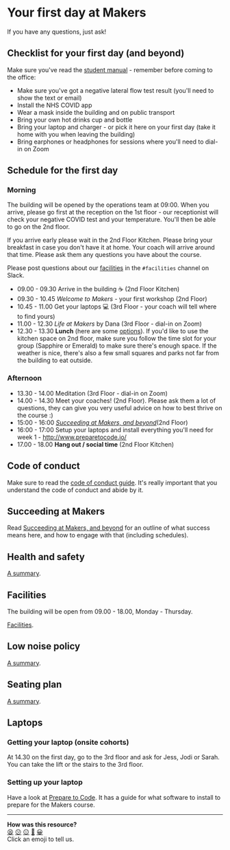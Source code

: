 # Your first day at Makers

If you have any questions, just ask!

## Checklist for your first day (and beyond)

Make sure you've read the [student manual](https://docs.google.com/document/d/1G3am9kQzBFBerZjCR6WlinJb3YfgOpx486VFCH3R8DI/edit?usp=sharing) - remember before coming to the office:

 * Make sure you've got a negative lateral flow test result (you'll need to show the text or email)
 * Install the NHS COVID app
 * Wear a mask inside the building and on public transport
 * Bring your own hot drinks cup and bottle
 * Bring your laptop and charger - or pick it here on your first day (take it home with you when leaving the building)
 * Bring earphones or headphones for sessions where you'll need to dial-in on Zoom

## Schedule for the first day

### Morning

The building will be opened by the operations team at 09:00. When you arrive, please go first at the reception on the 1st floor - our receptionist will check your negative COVID test and your temperature. You'll then be able to go on the 2nd floor.

If you arrive early please wait in the 2nd Floor Kitchen. Please bring your breakfast in case you don't have it at home. Your coach will arrive around that time. Please ask them any questions you have about the course.

Please post questions about our [facilities](https://github.com/makersacademy/course/blob/main/pills/facilities.md) in the `#facilities` channel on Slack.

* 09.00 - 09.30 Arrive in the building :coffee: (2nd Floor Kitchen)
* 09.30 - 10.45 _Welcome to Makers_ - your first workshop (2nd Floor)
* 10.45 - 11.00 Get your laptops :computer: (3rd Floor - your coach will tell where to find yours)
* 11.00 - 12.30 _Life at Makers_ by Dana (3rd Floor - dial-in on Zoom)
* 12.30 - 13.30 **Lunch** (here are some [options](https://github.com/makersacademy/course/blob/main/pills/lunch_near_makers.pdf)). If you'd like to use the kitchen space on 2nd floor, make sure you follow the time slot for your group (Sapphire or Emerald) to make sure there's enough space. If the weather is nice, there's also a few small squares and parks not far from the building to eat outside.

### Afternoon

* 13.30 - 14.00 Meditation (3rd Floor - dial-in on Zoom)
* 14.00 - 14.30 Meet your coaches! (2nd Floor). Please ask them a lot of questions, they can give you very useful advice on how to best thrive on the course :)
* 15:00 - 16:00 _[Succeeding at Makers, and beyond](https://github.com/makersacademy/course/blob/main/goals/README.md)_(2nd Floor)
* 16:00 - 17:00 Setup your laptops and install everything you'll need for week 1 - http://www.preparetocode.io/
* 17.00 - 18.00 **Hang out / social time** (2nd Floor Kitchen)

## Code of conduct

Make sure to read the [code of conduct guide](https://github.com/makersacademy/course/blob/main/code_of_conduct_guide.md).  It's really important that you understand the code of conduct and abide by it.

## Succeeding at Makers

Read [Succeeding at Makers, and beyond](https://github.com/makersacademy/course/blob/main/goals/README.md) for an outline of what success means here, and how to engage with that (including schedules).

## Health and safety

[A summary](https://github.com/makersacademy/course/blob/main/pills/health_and_safety.md).

## Facilities

The building will be open from 09.00 - 18.00, Monday - Thursday.

[Facilities](https://github.com/makersacademy/course/blob/main/pills/facilities.md).

## Low noise policy

[A summary](https://github.com/makersacademy/course/blob/main/pills/low_noise_policy.md).

## Seating plan

[A summary](https://github.com/makersacademy/course/blob/main/pills/seating_plan.md).

## Laptops

### Getting your laptop (onsite cohorts)

At 14.30 on the first day, go to the 3rd floor and ask for Jess, Jodi or Sarah. You can take the lift or the stairs to the 3rd floor.

### Setting up your laptop

Have a look at [Prepare to Code](http://www.preparetocode.io/). It has a guide for what software to install to prepare for the Makers course.

<!-- BEGIN GENERATED SECTION DO NOT EDIT -->

---

**How was this resource?**  
[😫](https://airtable.com/shrUJ3t7KLMqVRFKR?prefill_Repository=makersacademy/course&prefill_File=sequence/onsite/day_one_hybrid.md&prefill_Sentiment=😫) [😕](https://airtable.com/shrUJ3t7KLMqVRFKR?prefill_Repository=makersacademy/course&prefill_File=sequence/onsite/day_one_hybrid.md&prefill_Sentiment=😕) [😐](https://airtable.com/shrUJ3t7KLMqVRFKR?prefill_Repository=makersacademy/course&prefill_File=sequence/onsite/day_one_hybrid.md&prefill_Sentiment=😐) [🙂](https://airtable.com/shrUJ3t7KLMqVRFKR?prefill_Repository=makersacademy/course&prefill_File=sequence/onsite/day_one_hybrid.md&prefill_Sentiment=🙂) [😀](https://airtable.com/shrUJ3t7KLMqVRFKR?prefill_Repository=makersacademy/course&prefill_File=sequence/onsite/day_one_hybrid.md&prefill_Sentiment=😀)  
Click an emoji to tell us.

<!-- END GENERATED SECTION DO NOT EDIT -->
